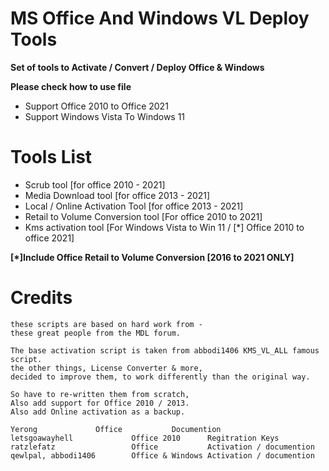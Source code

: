 # MS Office And Windows VL Deploy Tools
**Set of tools to Activate / Convert / Deploy Office & Windows**

**Please check how to use file**
- Support Office 2010 to Office 2021
- Support Windows Vista To Windows 11
# Tools List
- Scrub tool [for office 2010 - 2021]
- Media Download tool [for office 2013 - 2021]
- Local / Online Activation Tool [for office 2013 - 2021]
- Retail to Volume Conversion tool [For office 2010 to 2021]
- Kms activation tool [For Windows Vista to Win 11 / [*] Office 2010 to office 2021]

**[*]Include Office Retail to Volume Conversion [2016 to 2021 ONLY]**

# Credits
	these scripts are based on hard work from -
	these great people from the MDL forum.
	
	The base activation script is taken from abbodi1406 KMS_VL_ALL famous script.
	the other things, License Converter & more,
	decided to improve them, to work differently than the original way.
	
	So have to re-written them from scratch,
	Also add support for Office 2010 / 2013.
	Also add Online activation as a backup.
	
	Yerong 			   Office           Documention	
	letsgoawayhell	           Office 2010      Regitration Keys
	ratzlefatz                 Office           Activation / documention
	qewlpal, abbodi1406        Office & Windows Activation / documention
